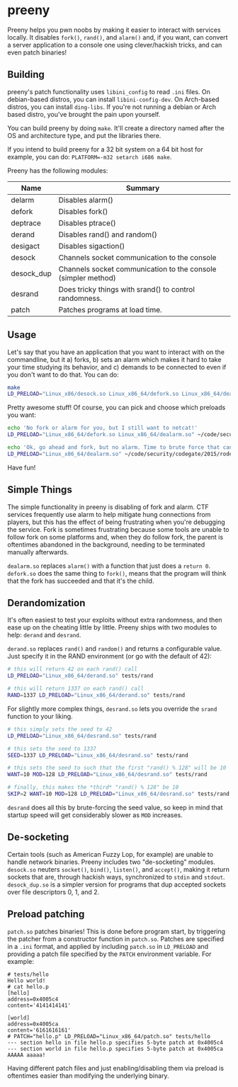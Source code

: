 # preeny

Preeny helps you pwn noobs by making it easier to interact with services locally.
It disables `fork()`, `rand()`, and `alarm()` and, if you want, can convert a server application to a console one using clever/hackish tricks, and can even patch binaries!

## Building

preeny's patch functionality uses `libini_config` to read `.ini` files.
On debian-based distros, you can install `libini-config-dev`.
On Arch-based distros, you can install `ding-libs`.
If you're not running a debian or Arch based distro, you've brought the pain upon yourself.

You can build preeny by doing `make`.
It'll create a directory named after the OS and architecture type, and put the libraries there.

If you intend to build preeny for a 32 bit system on a 64 bit host for example, you can do:
`PLATFORM=-m32 setarch i686 make`.

Preeny has the following modules:

| Name | Summary |
|------|---------|
| delarm | Disables alarm() |
| defork | Disables fork() |
| deptrace | Disables ptrace() |
| derand | Disables rand() and random() |
| desigact | Disables sigaction() |
| desock | Channels socket communication to the console |
| desock\_dup | Channels socket communication to the console (simpler method) |
| desrand | Does tricky things with srand() to control randomness. |
| patch | Patches programs at load time. |

## Usage

Let's say that you have an application that you want to interact with on the commandline, but it a) forks, b) sets an alarm which makes it hard to take your time studying its behavior, and c) demands to be connected to even if you don't want to do that.
You can do:

```bash
make
LD_PRELOAD="Linux_x86/desock.so Linux_x86_64/defork.so Linux_x86_64/dealarm.so" ~/code/security/codegate/2015/rodent/rodent
```

Pretty awesome stuff!
Of course, you can pick and choose which preloads you want:

```bash
echo 'No fork or alarm for you, but I still want to netcat!'
LD_PRELOAD="Linux_x86_64/defork.so Linux_x86_64/dealarm.so" ~/code/security/codegate/2015/rodent/rodent

echo 'Ok, go ahead and fork, but no alarm. Time to brute force that canary.'
LD_PRELOAD="Linux_x86_64/dealarm.so" ~/code/security/codegate/2015/rodent/rodent
```

Have fun!

## Simple Things

The simple functionality in preeny is disabling of fork and alarm.
CTF services frequently use alarm to help mitigate hung connections from players, but this has the effect of being frustrating when you're debugging the service.
Fork is sometimes frustrating because some tools are unable to follow fork on some platforms and, when they do follow fork, the parent is oftentimes abandoned in the background, needing to be terminated manually afterwards.

`dealarm.so` replaces `alarm()` with a function that just does a `return 0`.
`defork.so` does the same thing to `fork()`, means that the program will think that the fork has succeeded and that it's the child.

## Derandomization

It's often easiest to test your exploits without extra randomness, and then ease up on the cheating little by little.
Preeny ships with two modules to help: `derand` and `desrand`.

`derand.so` replaces `rand()` and `random()` and returns a configurable value. Just specify it in the RAND environment (or go with the default of 42):

```bash
# this will return 42 on each rand() call
LD_PRELOAD="Linux_x86_64/derand.so" tests/rand

# this will return 1337 on each rand() call
RAND=1337 LD_PRELOAD="Linux_x86_64/derand.so" tests/rand
```

For slightly more complex things, `desrand.so` lets you override the `srand` function to your liking.

```bash
# this simply sets the seed to 42
LD_PRELOAD="Linux_x86_64/desrand.so" tests/rand

# this sets the seed to 1337
SEED=1337 LD_PRELOAD="Linux_x86_64/desrand.so" tests/rand

# this sets the seed to such that the first "rand() % 128" will be 10
WANT=10 MOD=128 LD_PRELOAD="Linux_x86_64/desrand.so" tests/rand

# finally, this makes the *third* "rand() % 128" be 10
SKIP=2 WANT=10 MOD=128 LD_PRELOAD="Linux_x86_64/desrand.so" tests/rand
```

`desrand` does all this by brute-forcing the seed value, so keep in mind that startup speed will get considerably slower as `MOD` increases.

## De-socketing

Certain tools (such as American Fuzzy Lop, for example) are unable to handle network binaries.
Preeny includes two "de-socketing" modules.
`desock.so` neuters `socket()`, `bind()`, `listen()`, and `accept()`, making it return sockets that are, through hackish ways, synchronized to `stdin` and `stdout`.
`desock_dup.so` is a simpler version for programs that dup accepted sockets over file descriptors 0, 1, and 2.

## Preload patching

`patch.so` patches binaries!
This is done before program start, by triggering the patcher from a constructor function in `patch.so`.
Patches are specified in a `.ini` format, and applied by including `patch.so` in `LD_PRELOAD` and providing a patch file specified by the `PATCH` environment variable.
For example:

```ShellSession
# tests/hello 
Hello world!
# cat hello.p 
[hello]
address=0x4005c4
content='4141414141'

[world]
address=0x4005ca
content='6161616161'
# PATCH="hello.p" LD_PRELOAD="Linux_x86_64/patch.so" tests/hello 
--- section hello in file hello.p specifies 5-byte patch at 0x4005c4
--- section world in file hello.p specifies 5-byte patch at 0x4005ca
AAAAA aaaaa!

```

Having different patch files and just enabling/disabling them via preload is oftentimes easier than modifying the underlying binary.
